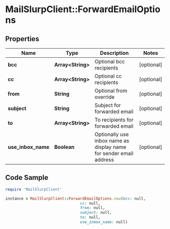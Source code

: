 # MailSlurpClient::ForwardEmailOptions

## Properties

Name | Type | Description | Notes
------------ | ------------- | ------------- | -------------
**bcc** | **Array&lt;String&gt;** | Optional bcc recipients | [optional] 
**cc** | **Array&lt;String&gt;** | Optional cc recipients | [optional] 
**from** | **String** | Optional from override | [optional] 
**subject** | **String** | Subject for forwarded email | [optional] 
**to** | **Array&lt;String&gt;** | To recipients for forwarded email | [optional] 
**use_inbox_name** | **Boolean** | Optionally use inbox name as display name for sender email address | [optional] 

## Code Sample

```ruby
require 'MailSlurpClient'

instance = MailSlurpClient::ForwardEmailOptions.new(bcc: null,
                                 cc: null,
                                 from: null,
                                 subject: null,
                                 to: null,
                                 use_inbox_name: null)
```


